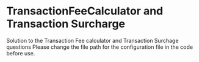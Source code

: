 # TransactionFeeCalculator and Transaction Surcharge
Solution to the Transaction Fee calculator and Transaction Surchage questions
Please change the file path for the configuration file in the code before use.

